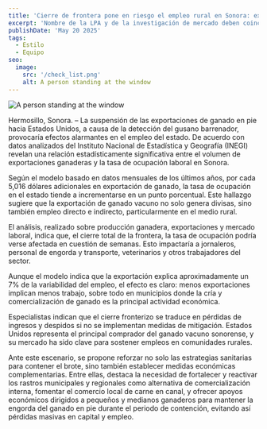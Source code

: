 ```yaml
---
title: 'Cierre de frontera pone en riesgo el empleo rural en Sonora: exportaciones de ganado y ocupación laboral están estrechamente ligadas'
excerpt: 'Nombre de la LPA y de la investigación de mercado deben coincidir. Validar fechas con el Director General antes de publicar. Revisar proporciones técnicas/económicas según el tipo de LPA.'
publishDate: 'May 20 2025'
tags:
  - Estilo
  - Equipo
seo:
  image:
    src: '/check_list.png'
    alt: A person standing at the window
---
```


![A person standing at the window](/check_list.png)



Hermosillo, Sonora. – La suspensión de las exportaciones de ganado en pie hacia Estados Unidos, a causa de la detección del gusano barrenador, provocaría efectos alarmantes en el empleo del estado. De acuerdo con datos analizados del Instituto Nacional de Estadística y Geografía (INEGI) revelan una relación estadísticamente significativa entre el volumen de exportaciones ganaderas y la tasa de ocupación laboral en Sonora.

Según el modelo basado en datos mensuales de los últimos años, por cada 5,016 dólares adicionales en exportación de ganado, la tasa de ocupación en el estado tiende a incrementarse en un punto porcentual. Este hallazgo sugiere que la exportación de ganado vacuno no solo genera divisas, sino también empleo directo e indirecto, particularmente en el medio rural.

El análisis, realizado sobre producción ganadera, exportaciones y mercado laboral, indica que, el cierre total de la frontera, la tasa de ocupación podría verse afectada en cuestión de semanas. Esto impactaría a jornaleros, personal de engorda y transporte, veterinarios y otros trabajadores del sector.

Aunque el modelo indica que la exportación explica aproximadamente un 7% de la variabilidad del empleo, el efecto es claro: menos exportaciones implican menos trabajo, sobre todo en municipios donde la cría y comercialización de ganado es la principal actividad económica.

Especialistas indican que el cierre fronterizo se traduce en pérdidas de ingresos y despidos si no se implementan medidas de mitigación. Estados Unidos representa el principal comprador del ganado vacuno sonorense, y su mercado ha sido clave para sostener empleos en comunidades rurales.

Ante este escenario, se propone reforzar no solo las estrategias sanitarias para contener el brote, sino también establecer medidas económicas complementarias. Entre ellas, destaca la necesidad de fortalecer y reactivar los rastros municipales y regionales como alternativa de comercialización interna, fomentar el comercio local de carne en canal, y ofrecer apoyos económicos dirigidos a pequeños y medianos ganaderos para mantener la engorda del ganado en pie durante el periodo de contención, evitando así pérdidas masivas en capital y empleo.